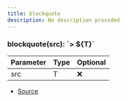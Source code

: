```yaml
---
title: blockquote
description: No description provided
---
```



### blockquote(src): \`> \$\{T}\`

| Parameter | Type | Optional |
| ----------- | ----------- | ----------- |
| src | T | ❌ |


- [Source](https://github.com/neplextech/micro-docgen/blob/0a3a2574da6de7199a2316a00abcd9d9f17c69a7/src/utils/md.ts#L70)